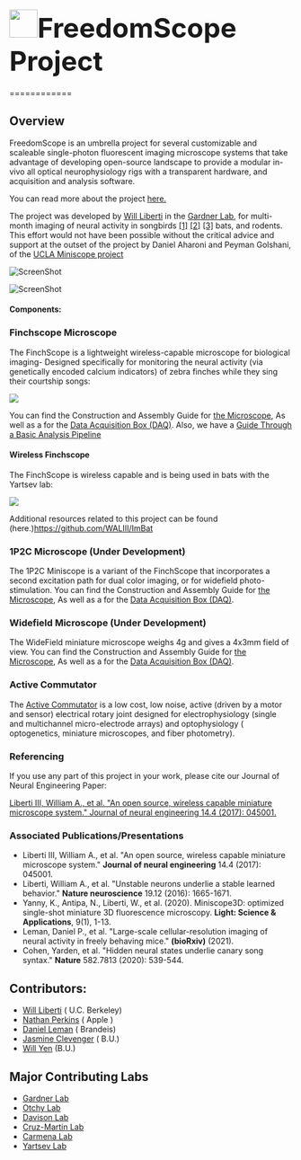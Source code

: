 



<font size="10"> <img src="FinchScope/img/im1.png" width="50"/>FreedomScope Project</font>
=======


============

## Overview

FreedomScope is an umbrella project for several customizable and scaleable single-photon fluorescent imaging microscope systems that take advantage of developing open-source landscape to provide a modular in-vivo  all optical neurophysiology rigs with a transparent hardware, and  acquisition and analysis software.


You can read more about the project [here.](http://iopscience.iop.org/1741-2552/14/4/045001/)

The project was developed by [Will Liberti](https://github.com/WALIII) in the [Gardner Lab](http://people.bu.edu/timothyg/Home.html), for multi-month imaging of neural activity in songbirds [[1]](https://doi.org/10.1371/journal.pbio.1002158) [[2]](https://www.nature.com/articles/nn.4405) [[3]](https://ccneuro.org/2018/proceedings/1133.pdf) bats, and rodents. This effort would not have been possible without the critical advice and support at the outset of the project by Daniel Aharoni and Peyman Golshani, of the [UCLA Miniscope project](http://miniscope.org/index.php?title=Main_Page)



![ScreenShot](FinchScope/img/ACS3.png)

![ScreenShot](FinchScope/img/TRACES.png)



#### Components:


### Finchscope Microscope

The FinchScope is a lightweight wireless-capable microscope for biological imaging- Designed specifically for monitoring the neural activity (via genetically encoded calcium indicators) of zebra finches while they sing their courtship songs:

![](FinchScope/SupplimentalVideo02.gif)

You can find the Construction and Assembly Guide for [the Microscope](https://github.com/WALIII/FreedomScope/wiki/Assembly-Guide), As well as a for the [Data Acquisition Box (DAQ)](https://github.com/WALIII/FreedomScope/wiki/DAQ-Guide).  Also, we have a [Guide Through a Basic Analysis Pipeline](https://github.com/WALIII/FreedomScope/wiki/Analysis-Guide)

#### Wireless Finchscope
The FinchScope is wireless capable and is being used in bats with the Yartsev lab:

![](FinchScope/SupplimentalVideo01.gif)

Additional resources related to this project can be found (here.)https://github.com/WALIII/ImBat



### 1P2C Microscope (Under Development)
The 1P2C Miniscope is a variant of the FinchScope that incorporates a second excitation path for dual color imaging, or for widefield photo- stimulation.  You can find the Construction and Assembly Guide for [the Microscope](https://github.com/WALIII/FreedomScope/wiki/Assembly-Guide), As well as a for the [Data Acquisition Box (DAQ)](https://github.com/WALIII/FreedomScope/wiki/DAQ-Guide).


### Widefield Microscope (Under Development)
The WideField miniature microscope weighs 4g and gives a 4x3mm field of view. You can find the Construction and Assembly Guide for [the Microscope](https://github.com/WALIII/FreedomScope/wiki/Assembly-Guide), As well as a for the [Data Acquisition Box (DAQ)](https://github.com/WALIII/FreedomScope/wiki/DAQ-Guide).


### Active Commutator
The [Active Commutator](https://github.com/WALIII/FreedomScope/wiki/Commutators) is a low cost, low noise, active (driven by a motor and sensor) electrical rotary joint designed for electrophysiology (single and multichannel micro-electrode arrays) and optophysiology ( optogenetics, miniature microscopes, and fiber photometry).


### Referencing
If you use any part of this project in your work, please cite our Journal of Neural Engineering Paper:

[Liberti III, William A., et al. "An open source, wireless capable miniature microscope system." Journal of neural engineering 14.4 (2017): 045001.](http://iopscience.iop.org/1741-2552/14/4/045001/)


### Associated Publications/Presentations
* Liberti III, William A., et al. "An open source, wireless capable miniature microscope system." **Journal of neural engineering** 14.4 (2017): 045001.
* Liberti, William A., et al. "Unstable neurons underlie a stable learned behavior." **Nature neuroscience** 19.12 (2016): 1665-1671.
* Yanny, K., Antipa, N., Liberti, W., et al. (2020). Miniscope3D: optimized single-shot miniature 3D fluorescence microscopy. **Light: Science & Applications**, 9(1), 1-13.
* Leman, Daniel P., et al. "Large-scale cellular-resolution imaging of neural activity in freely behaving mice." **(bioRxiv)** (2021).
* Cohen, Yarden, et al. "Hidden neural states underlie canary song syntax." **Nature** 582.7813 (2020): 539-544.





## Contributors:
* [Will Liberti](wliberti@berkeley.edu) ( U.C. Berkeley)
* [Nathan Perkins](lnp@bu.edu) ( Apple )
* [Daniel Leman](dpleman@bu.edu) ( Brandeis)
* [Jasmine Clevenger](jrclev@bu.edu) ( B.U.)
* [Will Yen](yenw24@gmail.com) (B.U.)


##  Major Contributing Labs
* [Gardner Lab](idavison@bu.edu)
* [Otchy Lab](idavison@bu.edu)
* [Davison Lab](idavison@bu.edu)  
* [Cruz-Martin Lab](idavison@bu.edu)  
* [Carmena Lab](idavison@bu.edu)  
* [Yartsev Lab](idavison@bu.edu)
